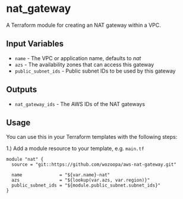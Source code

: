 nat_gateway
===========
A Terraform module for creating an NAT gateway within a VPC.

Input Variables
---------------
- `name` - The VPC or application name, defaults to *nat*
- `azs` - The availability zones that can access this gateway
- `public_subnet_ids` - Public subnet IDs to be used by this gateway

Outputs
-------
- `nat_gateway_ids` - The AWS IDs of the NAT gateways

Usage
-----
You can use this in your Terraform templates with the following steps:

1.) Add a module resource to your template, e.g. `main.tf`
```
module "nat" {
  source = "git::https://github.com/wozoopa/aws-nat-gateway.git"

  name              = "${var.name}-nat"
  azs               = "${lookup(var.azs, var.region)}"
  public_subnet_ids = "${module.public_subnet.subnet_ids}"
}
```


